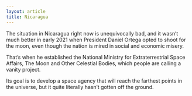 ```yaml
---
layout: article
title: Nicaragua
---
```

The situation in Nicaragua right now is unequivocally bad, and it wasn’t much better in early 2021 when President Daniel Ortega opted to shoot for the moon, even though the nation is mired in social and economic misery.

That’s when he established the National Ministry for Extraterrestrial Space Affairs, The Moon and Other Celestial Bodies, which people are calling a vanity project.

Its goal is to develop a space agency that will reach the farthest points in the universe, but it quite literally hasn’t gotten off the ground.
